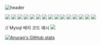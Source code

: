 ![header](https://capsule-render.vercel.app/api?type=waving&color=gradient&height=120&text=Hello!%20It's%20sunniesfish!&animation=twinkling
)

<!-- TypeScript -->
<img src="https://img.shields.io/badge/typescript-3178C6?style=flat-square&logo=typescript&logoColor=white"/>

<!-- React -->
<img src="https://img.shields.io/badge/react-61DAFB?style=flat-square&logo=react&logoColor=white"/>

<!-- Next.js -->
<img src="https://img.shields.io/badge/nextdotjs-000000?style=flat-square&logo=nextdotjs&logoColor=white"/>

<!-- NestJS -->
<img src="https://img.shields.io/badge/nestjs-E0234E?style=flat-square&logo=nestjs&logoColor=white"/>

<!-- Spring Boot -->
<img src="https://img.shields.io/badge/springboot-6DB33F?style=flat-square&logo=springboot&logoColor=white"/>

<!-- Tailwind CSS -->
<img src="https://img.shields.io/badge/tailwindcss-06B6D4?style=flat-square&logo=tailwindcss&logoColor=white"/>

<!-- Recoil -->
<img src="https://img.shields.io/badge/recoil-3578E5?style=flat-square&logo=recoil&logoColor=white"/>

<!-- React Router -->
<img src="https://img.shields.io/badge/reactrouter-CA4245?style=flat-square&logo=reactrouter&logoColor=white"/>

<!-- Cloud Run -->
<img src="https://img.shields.io/badge/googlecloud-4285F4?style=flat-square&logo=googlecloud&logoColor=white"/>

<!-- Docker -->
<img src="https://img.shields.io/badge/docker-2496ED?style=flat-square&logo=docker&logoColor=white"/>

<!-- TanStack Query -->
<img src="https://img.shields.io/badge/reactquery-FF4154?style=flat-square&logo=reactquery&logoColor=white"/>

<!-- GraphQL -->
<img src="https://img.shields.io/badge/graphql-E10098?style=flat-square&logo=graphql&logoColor=white"/>

<!-- Amazon EC2 -->
<img src="https://img.shields.io/badge/amazonec2-FF9900?style=flat-square&logo=amazonec2&logoColor=white"/>

<!-- Amazon S3 -->
<img src="https://img.shields.io/badge/amazons3-569A31?style=flat-square&logo=amazons3&logoColor=white"/>

<!-- GitHub Actions -->
<img src="https://img.shields.io/badge/githubactions-2088FF?style=flat-square&logo=githubactions&logoColor=white"/>

// Mysql 배지 코드 예시
<img src="https://img.shields.io/badge/MySQL-4479A1?style=flat-square&logo=MySQL&logoColor=white"/>

[![Anurag's GitHub stats](https://github-readme-stats.vercel.app/api?username=sunniesfish&theme=aura&show_icons=true)](https://github.com/sunniesfish/github-readme-stats)
<!--
**sunniesfish/sunniesfish** is a ✨ _special_ ✨ repository because its `README.md` (this file) appears on your GitHub profile.

Here are some ideas to get you started:

- 🔭 I’m currently working on ...
- 🌱 I’m currently learning ...
- 👯 I’m looking to collaborate on ...
- 🤔 I’m looking for help with ...
- 💬 Ask me about ...
- 📫 How to reach me: ...
- 😄 Pronouns: ...
- ⚡ Fun fact: ...
-->
